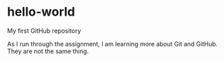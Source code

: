 # hello-world
My first GitHub repository

As I run through the assignment, I am learning more about Git and GitHub.  They are not the same thing.
